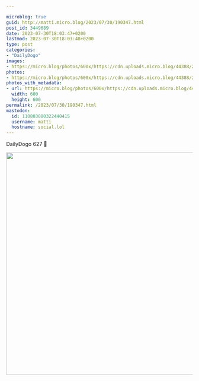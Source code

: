 ```yaml
---

microblog: true
guid: http://matti.micro.blog/2023/07/30/190347.html
post_id: 3449689
date: 2023-07-30T18:03:47+0200
lastmod: 2023-07-30T18:03:48+0200
type: post
categories:
- "DailyDogo"
images:
- https://micro.blog/photos/600x/https://cdn.uploads.micro.blog/44388/2023/6eb097e514f54cf2a6f0b76e60813cfa.jpg
photos:
- https://micro.blog/photos/600x/https://cdn.uploads.micro.blog/44388/2023/6eb097e514f54cf2a6f0b76e60813cfa.jpg
photos_with_metadata:
- url: https://micro.blog/photos/600x/https://cdn.uploads.micro.blog/44388/2023/6eb097e514f54cf2a6f0b76e60813cfa.jpg
  width: 600
  height: 600
permalink: /2023/07/30/190347.html
mastodon:
  id: 110803880322440415
  username: matti
  hostname: social.lol
---
```

DailyDogo 627 🐶

<img src="/media/uploads/2023/6eb097e514f54cf2a6f0b76e60813cfa.jpg" width="600" height="600" alt="" />
